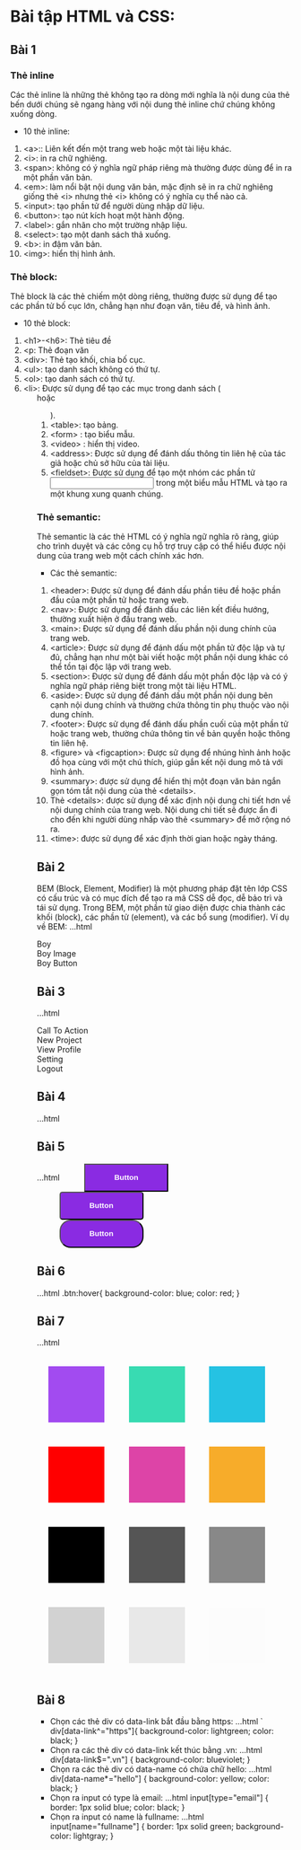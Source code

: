 # Bài tập HTML và CSS:
## Bài 1
### Thẻ inline
Các thẻ inline là những thẻ không tạo ra dòng mới nghĩa là nội dung của thẻ bến dưới chúng sẽ ngang hàng với nội dung thẻ inline chứ chúng không xuống dòng. 
* 10 thẻ inline:
1. \<a\>:: Liên kết đến một trang web hoặc một tài liệu khác.
2. \<i\>: in ra chữ nghiêng.
3. \<span\>: không có ý nghĩa ngữ pháp riêng mà thường được dùng để in ra một phần văn bản.
4. \<em\>: làm nổi bật nội dung văn bản, mặc định sẽ in ra chữ nghiêng giống thẻ \<i\> nhưng thẻ \<i\> không có ý nghĩa cụ thể nào cả.
5. \<input\>: tạo phần tử để người dùng nhập dữ liệu.
6. \<button\>: tạo nút kích hoạt một hành động.
7. \<label\>: gắn nhãn cho một trường nhập liệu.
8. \<select\>: tạo một danh sách thả xuống.
9. \<b\>: in đậm văn bản.
10. \<img\>: hiển thị hình ảnh.
### Thẻ block:
Thẻ block là các thẻ chiếm một dòng riêng, thường được sử dụng để tạo các phần tử bố cục lớn, chẳng hạn như đoạn văn, tiêu đề, và hình ảnh.
* 10 thẻ block:
1. \<h1\>-\<h6\>: Thẻ tiêu đề
2. \<p\: Thẻ đoạn văn
3. \<div\>: Thẻ tạo khối, chia bố cục.
4. \<ul\>: tạo danh sách không có thứ tự.
5. \<ol\>: tạo danh sách có thứ tự.
6. \<li\>: Được sử dụng để tạo các mục trong danh sách (<ul> hoặc <ol>).
6. \<table\>: tạo bảng.
7. \<form\> : tạo biểu mẫu.
8. \<video\> : hiển thị video.
9. \<address\>: Được sử dụng để đánh dấu thông tin liên hệ của tác giả hoặc chủ sở hữu của tài liệu.
10. \<fieldset\>: Được sử dụng để tạo một nhóm các phần tử <input> trong một biểu mẫu HTML và tạo ra một khung xung quanh chúng.
### Thẻ semantic:
Thẻ semantic là các thẻ HTML có ý nghĩa ngữ nghĩa rõ ràng, giúp cho trình duyệt và các công cụ hỗ trợ truy cập có thể hiểu được nội dung của trang web một cách chính xác hơn.
* Các thẻ semantic:
1. \<header\>: Được sử dụng để đánh dấu phần tiêu đề hoặc phần đầu của một phần tử hoặc trang web.
2. \<nav\>: Được sử dụng để đánh dấu các liên kết điều hướng, thường xuất hiện ở đầu trang web.
3. \<main\>: Được sử dụng để đánh dấu phần nội dung chính của trang web.
4. \<article\>: Được sử dụng để đánh dấu một phần tử độc lập và tự đủ, chẳng hạn như một bài viết hoặc một phần nội dung khác có thể tồn tại độc lập với trang web.
5. \<section\>: Được sử dụng để đánh dấu một phần độc lập và có ý nghĩa ngữ pháp riêng biệt trong một tài liệu HTML.
6. \<aside\>: Được sử dụng để đánh dấu một phần nội dung bên cạnh nội dung chính và thường chứa thông tin phụ thuộc vào nội dung chính.
7. \<footer\>: Được sử dụng để đánh dấu phần cuối của một phần tử hoặc trang web, thường chứa thông tin về bản quyền hoặc thông tin liên hệ.
8. \<figure\> và \<figcaption\>: Được sử dụng để nhúng hình ảnh hoặc đồ họa cùng với một chú thích, giúp gắn kết nội dung mô tả với hình ảnh.
9. \<summary\>: được sử dụng để hiển thị một đoạn văn bản ngắn gọn tóm tắt nội dung của thẻ \<details\>.
10. Thẻ \<details\>: được sử dụng để xác định nội dung chi tiết hơn về nội dung chính của trang web. Nội dung chi tiết sẽ được ẩn đi cho đến khi người dùng nhấp vào thẻ \<summary\> để mở rộng nó ra.
11. \<time\>: được sử dụng để xác định thời gian hoặc ngày tháng.
## Bài 2
BEM (Block, Element, Modifier) là một phương pháp đặt tên lớp CSS có cấu trúc và có mục đích để tạo ra mã CSS dễ đọc, dễ bảo trì và tái sử dụng. Trong BEM, một phần tử giao diện được chia thành các khối (block), các phần tử (element), và các bổ sung (modifier).
Ví dụ về BEM:
...html
    <div class="boy">Boy</div>
    <div class="boy boy__button">Boy Image</div>
    <div class="boy boy__button boy__button--highlighted">Boy Button</div>
## Bài 3
...html
    <div class="dropdown">
        <div class="dropdown__item">Call To Action</div>
        <div class="dropdown__item">New Project</div>
        <div class="dropdown__item dropdown__item--bolded">View Profile</div>
        <div class="dropdown__item">Setting</div>
        <div class="dropdown__item">Logout</div>
    </div>
## Bài 4
...html
    <link rel="stylesheet" href="https://fonts.googleapis.com/css2?family=Roboto:wght@400;600&display=swap">
## Bài 5
...html
    <!DOCTYPE html>
    <html lang="en">
    <head>
        <meta charset="UTF-8">
        <meta name="viewport" content="width=device-width, initial-scale=1.0">
        <title>Document</title>
        <style>
            .btn{
                width: 150px;
                height: 50px;
                background-color: blueviolet;
                color: white;
                font-weight: bold;
                margin: 0 40px;
            }
            .btn__rounded{
                border-radius: 5px;
            }
            .btn__round{
                border-radius: 20px;
            }
        </style>
    </head>
    <body>
        <button class="btn btn__square">Button</button>
        <button class="btn btn__rounded">Button</button>
        <button class="btn btn__round">Button</button>
    </body>
    </html>
## Bài 6
...html
    .btn:hover{
            background-color: blue;
            color: red;
    }
## Bài 7
...html
    <!DOCTYPE html>
    <html>
    <head>
    <style>
        .color__item{
            width: 100px;
            height: 100px;
            margin: 20px 20px;
            display: inline-block;
        }
        .color__item:first-child{
            background-color: #A24BF0;
        }
        .color__item:nth-child(2){
            background-color: #38DBB2;
        }
        .color__item:nth-child(3){
            background-color: #25C2E3;
        }
        .color__item:nth-child(4){
            background-color: red;
        }
        .color__item:nth-child(4){
            background-color: red;
        }
        .color__item:nth-child(5){
            background-color: #DD44A7;
        }
        .color__item:nth-child(6){
            background-color: #F7AC2A;
        }
        .color__item:nth-last-child(6){
            background-color: #000000;
        }
        .color__item:nth-last-child(5){
            background-color: #555555;
        }
        .color__item:nth-last-child(4){
            background-color: #888888;
        }
        .color__item:nth-last-child(3){
            background-color: #D2D2D2;
        }
        .color__item:nth-last-child(2){
            background-color: #e8e8e8;
        }
        .color__item:last-child{
            background-color: #fcfcfc;
        }
    </style>
    </head>
    <body>
        <div class="color">
            <div class="color__item"></div>
            <div class="color__item"></div>
            <div class="color__item"></div>
            <div class="color__item"></div>
            <div class="color__item"></div>
            <div class="color__item"></div><br>
            <div class="color__item"></div>
            <div class="color__item"></div>
            <div class="color__item"></div>
            <div class="color__item"></div>
            <div class="color__item"></div>
            <div class="color__item"></div>
        </div>
    </body>
    </html>
## Bài 8
- Chọn các thẻ div có data-link bắt đầu bằng https:
      ...html
    `     div[data-link^="https"]{
        background-color: lightgreen;
         color: black;
          }
- Chọn ra các thẻ div có data-link kết thúc bằng .vn:
      ...html
          div[data-link$=".vn"] {
            background-color: blueviolet;
          }
- Chọn ra các thẻ div có data-name có chứa chữ hello:
      ...html
          div[data-name*="hello"] {
              background-color: yellow;
              color: black;
            }
- Chọn ra input có type là email:
      ...html
          input[type="email"] {
              border: 1px solid blue;
              color: black;
            }
- Chọn ra input có name là fullname:
      ...html
          input[name="fullname"] {
              border: 1px solid green;
              background-color: lightgray;
            }

  
